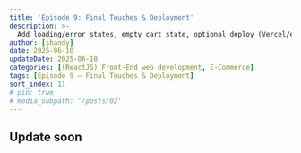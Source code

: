 ```yaml
---
title: 'Episode 9: Final Touches & Deployment'
description: >-
  Add loading/error states, empty cart state, optional deploy (Vercel/etc.)
author: [shandy]
date: 2025-06-10
updateDate: 2025-06-10
categories: [(ReactJS) Front-End web development, E-Commerce]
tags: [Episode 9 – Final Touches & Deployment]
sort_index: 11
# pin: true
# media_subpath: '/posts/02'
---
```


## Update soon